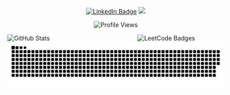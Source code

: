 <p align="center">
  <a href="https://www.linkedin.com/in/seifmaged/" target="_blank"><img src="https://img.shields.io/badge/LinkedIn-Connect-blue?style=for-the-badge&logo=linkedin" alt="LinkedIn Badge"/></a>
  <a href="https://leetcode.com/SeifMaged/" target="_blank"><img src="https://img.shields.io/badge/LeetCode-SeifMaged-FFA116?style=for-the-badge&logo=leetcode"/></a>
</p>


<p align="center">
  <img src="https://komarev.com/ghpvc/?username=seifmaged&label=Profile%20Views&color=000000&style=for-the-badge" alt="Profile Views" />
</p>

</p>



<img align="right" width="40%" src="https://leetcode-badge-showcase.vercel.app/api?username=seifmaged&theme=transparent&border=border&animated=true&filter=submission" alt="LeetCode Badges" />


<div align="left">
  <img width="49%" height="195px" src="https://github-readme-stats.vercel.app/api?username=seifmaged&show_icons=true&theme=transparent&hide_border=true&rank_icon=github" alt="GitHub Stats" />
</div>


<picture>
  <source media="(prefers-color-scheme: dark)" srcset="https://raw.githubusercontent.com/seifmaged/seifmaged/output/github-snake-dark.svg" />
  <source media="(prefers-color-scheme: light)" srcset="https://raw.githubusercontent.com/seifmaged/seifmaged/output/github-snake.svg" />
  <img align=center alt="github-snake" src="https://raw.githubusercontent.com/seifmaged/seifmaged/output/github-snake.svg" />
</picture>






